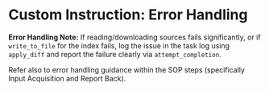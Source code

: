 # Custom Instruction: Error Handling

**Error Handling Note:** If reading/downloading sources fails significantly, or if `write_to_file` for the index fails, log the issue in the task log using `apply_diff` and report the failure clearly via `attempt_completion`.

Refer also to error handling guidance within the SOP steps (specifically Input Acquisition and Report Back).